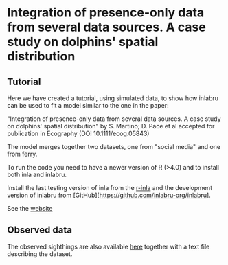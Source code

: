 # Integration of presence-only data from several data sources. A case study on dolphins' spatial distribution



## Tutorial
Here we have created a tutorial, using simulated data, to show how inlabru can be used to fit a model similar to the one in the paper:

"Integration of presence-only data from several data sources. A case study on dolphins' spatial distribution" by S. Martino; D. Pace et al
 accepted for publication in Ecography (DOI 10.1111/ecog.05843)

The model merges together two datasets, one from "social media" and one from ferry.

To run the code you need to have a newer version of R (>4.0) and to install both inla and inlabru.

Install the last testing version of inla from the [r-inla](https://www.r-inla.org/download-install)  and  the development version of inlabru from [GitHub][https://github.com/inlabru-org/inlabru].

See the [website](https://smar-git.github.io/SM-data-merging/.)

## Observed data
The observed sighthings are also available [here](https://github.com/smar-git/SM-data-merging/tree/main/Observed_Sightings) together with a text file describing the dataset. 
